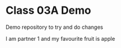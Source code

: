 # Class 03A Demo

Demo repository to try and do changes

I am partner 1 and my favourite fruit is apple



